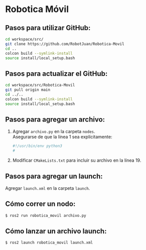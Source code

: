 # Robotica Móvil

## Pasos para utilizar GitHub:

```bash
cd workspace/src/
git clone https://github.com/RobotJuan/Robotica-Movil
cd ..
colcon build --symlink-install
source install/local_setup.bash
```

## Pasos para actualizar el GitHub:

```bash
cd workspace/src/Robotica-Movil
git pull origin main
cd ../..
colcon build --symlink-install
source install/local_setup.bash
```

## Pasos para agregar un archivo:

1. Agregar `archivo.py` en la carpeta `nodes`.  
   Asegurarse de que la línea 1 sea explícitamente:  
   ```python
   #!/usr/bin/env python3
   #
   ```
2. Modificar `CMakeLists.txt` para incluir su archivo en la línea 19.

## Pasos para agregar un launch:

Agregar `launch.xml` en la carpeta `launch`.

## Cómo correr un nodo:

```bash
$ ros2 run robotica_movil archivo.py
```

## Cómo lanzar un archivo launch:

```bash
$ ros2 launch robotica_movil launch.xml
```
